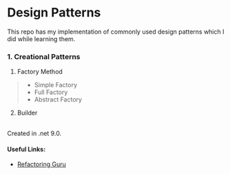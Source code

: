 # Design Patterns

This repo has my implementation of commonly used design patterns which I did while learning them.

### 1. Creational Patterns

1. Factory Method

> - Simple Factory
> - Full Factory
> - Abstract Factory

2. Builder


<br>Created in .net 9.0.<br>

#### Useful Links:
- [Refactoring Guru](https://refactoring.guru/refactoring)